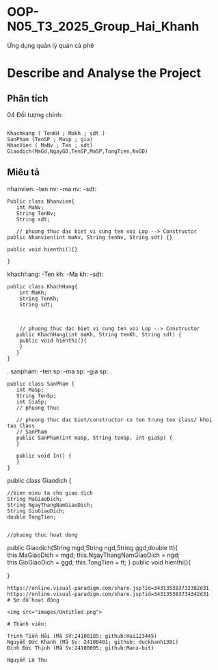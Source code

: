 # OOP-N05_T3_2025_Group_Hai_Khanh

Ứng dụng quản lý quán cà phê

# Describe and Analyse the Project 

## Phân tích

04 Đối tượng chính:

```

KhachHang ( TenKH ; Makh ; sdt )
SanPham (TenSP ; Masp ; gia)
NhanVien ( MaNv ; Ten ; sdt)
Giaodich(MaGd,NgayGD,TenSP,MaSP,TongTien,NvGD)

```

## Miêu tả
nhanvien: 
 -ten nv:
 -ma nv:
 -sdt:

 ```
 Public class Nhanvien{
    int MaNv;
    String TenNv;
    String sdt;

    // phuong thuc dac biet vi cung ten voi Lop --> Constructor
public Nhanvien(int maNv, String tenNv, String sdt) {}

public void hienthi(){}

}

```
khachhang:
 -Ten kh:
 -Ma kh:
 -sdt:
```
public class KhachHang{
    int MaKh;
    String TenKh;
    String sdt;



    // phuong thuc dac biet vi cung ten voi Lop --> Constructor
   public KhachHang(int maKh, String tenKh, String sdt) {
    public void hienthi(){
    }
   }
}
```
 .
sanpham:
 -ten sp:
 -ma sp:
 -gia sp:
 .
 ```
 public class SanPham {
    int MaSp;
    String TenSp;
    int GiaSp;
    // phuong thuc

    // phuong thuc dac biet/constructor co ten trung ten class/ khoi tao Class
    // SanPham
    public SanPham(int maSp, String tenSp, int giaSp) {
    }

    public void In() {
    }
}
 ```
public class Giaodich {

    //bien mieu ta cho giao dich
    String MaGiaoDich;
    String NgayThangNamGiaoDich;
    String GioGiaoDich;
    double TongTien;


    //phuong thuc hoat dong
public Giaodich(String mgd,String ngd,String ggd,double tt){
    this.MaGiaoDich = mgd;
    this.NgayThangNamGiaoDich = ngd;
    this.GioGiaoDich = ggd;
    this.TongTien = tt; 
}
public void hienthi(){
    
}
```
https://online.visual-paradigm.com/share.jsp?id=343135383732382d31
https://online.visual-paradigm.com/share.jsp?id=343135383734342d31
# Sơ đồ hoạt động

<img src="images/Untitled.png">

# Thành viên:

Trịnh Tiến Hải (Mã SV:24100185; github:Hai123445)
Nguyễn Đức Khanh (Mã Sv: 24100401; github: duckhanh1301)
Đinh Đức Thịnh (Mã Sv:24100005; github:Manx-bit)

Nguyễn Lệ Thu
